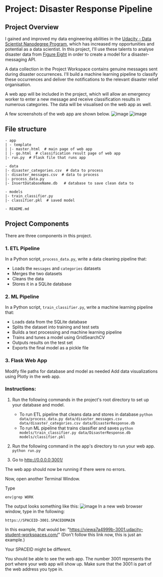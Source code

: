 # Project: Disaster Response Pipeline

## Project Overview
I gained and improved my data engineering abilities in the [Udacity - Data Scientist Nanodegree Program](https://www.udacity.com/course/data-scientist-nanodegree--nd025), which has increased my opportunities and potential as a data scientist. In this project, I'll use these talents to analyse disaster data from [Figure Eight](https://www.figure-eight.com/) in order to create a model for a disaster-messaging API.

A data collection in the Project Workspace contains genuine messages sent during disaster occurrences. I'll build a machine learning pipeline to classify these occurrences and deliver the notifications to the relevant disaster relief organisation.

A web app will be included in the project, which will allow an emergency worker to enter a new message and receive classification results in numerous categories. The data will be visualised on the web app as well.

A few screenshots of the web app are shown below.
![image](https://user-images.githubusercontent.com/88694623/152629914-8ad0e597-f8dc-49d1-a01a-a6f41db4f74d.png)
![image](https://user-images.githubusercontent.com/88694623/152629918-a14224c9-8edc-4d9c-85d2-b3105f42098b.png)

## File structure
```
- app
| - template
| |- master.html  # main page of web app
| |- go.html  # classification result page of web app
|- run.py  # Flask file that runs app

- data
|- disaster_categories.csv  # data to process 
|- disaster_messages.csv  # data to process
|- process_data.py
|- InsertDatabaseName.db   # database to save clean data to

- models
|- train_classifier.py
|- classifier.pkl  # saved model 

- README.md
```
## Project Components
There are three components in this project.

### 1. ETL Pipeline
In a Python script, `process_data.py`, write a data cleaning pipeline that:

- Loads the `messages` and `categories` datasets
- Merges the two datasets
- Cleans the data
- Stores it in a SQLite database
### 2. ML Pipeline
In a Python script, `train_classifier.py`, write a machine learning pipeline that:

- Loads data from the SQLite database
- Splits the dataset into training and test sets
- Builds a text processing and machine learning pipeline
- Trains and tunes a model using GridSearchCV
- Outputs results on the test set
- Exports the final model as a pickle file
### 3. Flask Web App
Modify file paths for database and model as needed
Add data visualizations using Plotly in the web app. 

### Instructions:
1. Run the following commands in the project's root directory to set up your database and model.

    - To run ETL pipeline that cleans data and stores in database
        `python data/process_data.py data/disaster_messages.csv data/disaster_categories.csv data/DisasterResponse.db`
    - To run ML pipeline that trains classifier and saves
        `python models/train_classifier.py data/DisasterResponse.db models/classifier.pkl`

2. Run the following command in the app's directory to run your web app.
    `python run.py`

3. Go to http://0.0.0.0:3001/

The web app should now be running if there were no errors.

Now, open another Terminal Window.

Type
```
env|grep WORK
```
The output looks something like this:
![image](https://user-images.githubusercontent.com/88694623/152629785-d5f1fef4-2011-4466-9163-c3960c8dd98b.png)
In a new web browser window, type in the following:
```
https://SPACEID-3001.SPACEDOMAIN
```
In this example, that would be: "https://viewa7a4999b-3001.udacity-student-workspaces.com/" (Don't follow this link now, this is just an example.)

Your SPACEID might be different.

You should be able to see the web app. The number 3001 represents the port where your web app will show up. Make sure that the 3001 is part of the web address you type in.






